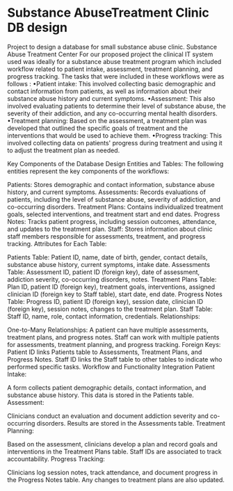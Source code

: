 # Substance AbuseTreatment Clinic DB design
 Project to design a database for small substance abuse clinic.
Substance Abuse Treatment Center
For our proposed  project  the  clinical IT system used was ideally for  a substance abuse treatment program which included  workflow related to patient intake, assessment, treatment planning, and progress tracking. The  tasks that were  included in these workflows were  as follows :
•Patient intake: This involved collecting basic demographic and contact information from patients, as well as information about their substance abuse history and current symptoms.
•Assessment: This also  involved  evaluating patients to determine their level of substance abuse, the severity of their addiction, and any co-occurring mental health disorders.
•Treatment planning: Based on the assessment, a treatment plan was  developed that outlined the specific goals of treatment and the interventions that would  be used to achieve them.
•Progress tracking: This involved  collecting data on patients' progress during treatment and using it to adjust the treatment plan as needed.


Key Components of the Database Design
Entities and Tables:
The following entities represent the key components of the workflows:

Patients: Stores demographic and contact information, substance abuse history, and current symptoms.
Assessments: Records evaluations of patients, including the level of substance abuse, severity of addiction, and co-occurring disorders.
Treatment Plans: Contains individualized treatment goals, selected interventions, and treatment start and end dates.
Progress Notes: Tracks patient progress, including session outcomes, attendance, and updates to the treatment plan.
Staff: Stores information about clinic staff members responsible for assessments, treatment, and progress tracking.
Attributes for Each Table:

Patients Table: Patient ID, name, date of birth, gender, contact details, substance abuse history, current symptoms, intake date.
Assessments Table: Assessment ID, patient ID (foreign key), date of assessment, addiction severity, co-occurring disorders, notes.
Treatment Plans Table: Plan ID, patient ID (foreign key), treatment goals, interventions, assigned clinician ID (foreign key to Staff table), start date, end date.
Progress Notes Table: Progress ID, patient ID (foreign key), session date, clinician ID (foreign key), session notes, changes to the treatment plan.
Staff Table: Staff ID, name, role, contact information, credentials.
Relationships:

One-to-Many Relationships:
A patient can have multiple assessments, treatment plans, and progress notes.
Staff can work with multiple patients for assessments, treatment planning, and progress tracking.
Foreign Keys:
Patient ID links Patients table to Assessments, Treatment Plans, and Progress Notes.
Staff ID links the Staff table to other tables to indicate who performed specific tasks.
Workflow and Functionality Integration
Patient Intake:

A form collects patient demographic details, contact information, and substance abuse history. This data is stored in the Patients table.
Assessment:

Clinicians conduct an evaluation and document addiction severity and co-occurring disorders. Results are stored in the Assessments table.
Treatment Planning:

Based on the assessment, clinicians develop a plan and record goals and interventions in the Treatment Plans table. Staff IDs are associated to track accountability.
Progress Tracking:

Clinicians log session notes, track attendance, and document progress in the Progress Notes table. Any changes to treatment plans are also updated.
  

